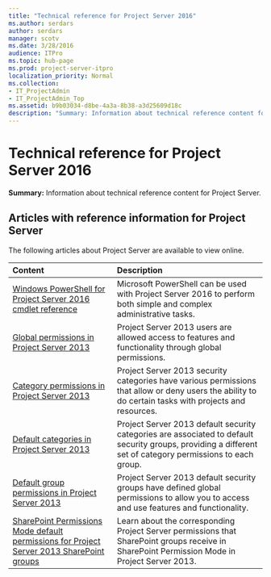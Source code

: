 ```yaml
---
title: "Technical reference for Project Server 2016"
ms.author: serdars
author: serdars
manager: scotv
ms.date: 3/28/2016
audience: ITPro
ms.topic: hub-page
ms.prod: project-server-itpro
localization_priority: Normal
ms.collection:
- IT_ProjectAdmin
- IT_ProjectAdmin_Top
ms.assetid: b9b03034-d8be-4a3a-8b38-a3d25609d18c
description: "Summary: Information about technical reference content for Project Server."
---
```


# Technical reference for Project Server 2016
 
 **Summary:** Information about technical reference content for Project Server.
  
  
## Articles with reference information for Project Server 

The following articles about Project Server are available to view online.
  

| **Content**                                                                                                                                                                            | **Description**                                                                                                                                                    |
|:---------------------------------------------------------------------------------------------------------------------------------------------------------------------------------------|:-------------------------------------------------------------------------------------------------------------------------------------------------------------------|
| [Windows PowerShell for Project Server 2016 cmdlet reference](windows-powershell-for-project-server-2016-cmdlet-reference.md) <br/>                                                    | Microsoft PowerShell can be used with Project Server 2016 to perform both simple and complex administrative tasks.  <br/>                                          |
| [Global permissions in Project Server 2013](global-permissions-in-project-server-2013.md) <br/>                                                                                        | Project Server 2013 users are allowed access to features and functionality through global permissions. <br/>                                                       |
| [Category permissions in Project Server 2013](category-permissions-in-project-server-2013.md) <br/>                                                                                    | Project Server 2013 security categories have various permissions that allow or deny users the ability to do certain tasks with projects and resources. <br/>       |
| [Default categories in Project Server 2013](default-categories-in-project-server-2013.md) <br/>                                                                                        | Project Server 2013 default security categories are associated to default security groups, providing a different set of category permissions to each group.  <br/> |
| [Default group permissions in Project Server 2013](default-group-permissions-in-project-server-2013.md) <br/>                                                                          | Project Server 2013 default security groups have defined global permissions to allow you to access and use features and functionality.  <br/>                      |
| [SharePoint Permissions Mode default permissions for Project Server 2013 SharePoint groups](sharepoint-permissions-mode-default-permissions-for-project-server-2013-sharepoi.md) <br/> | Learn about the corresponding Project Server permissions that SharePoint groups receive in SharePoint Permission Mode in Project Server 2013.  <br/>               |

